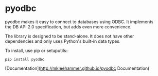 
# pyodbc

pyodbc makes it easy to connect to databases using ODBC.  It implements the DB
API 2.0 specification, but adds even more convenience.

The library is designed to be stand-alone.  It does not have other dependencies
and only uses Python's built-in data types.

To install, use pip or setuputils::

    pip install pyodbc

[Documentation](http://mkleehammer.github.io/pyodbc Documentation)
